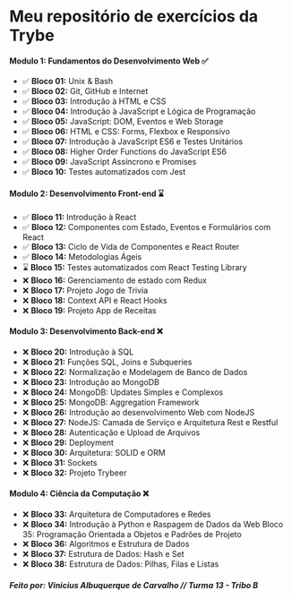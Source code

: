 # Meu repositório de exercícios da Trybe

#### Modulo 1: Fundamentos do Desenvolvimento Web ✅

- ✅ **Bloco 01:** Unix & Bash
- ✅ **Bloco 02:** Git, GitHub e Internet
- ✅ **Bloco 03:** Introdução à HTML e CSS
- ✅ **Bloco 04:** Introdução à JavaScript e Lógica de Programação
- ✅ **Bloco 05:** JavaScript: DOM, Eventos e Web Storage
- ✅ **Bloco 06:** HTML e CSS: Forms, Flexbox e Responsivo
- ✅ **Bloco 07:** Introdução à JavaScript ES6 e Testes Unitários
- ✅ **Bloco 08:** Higher Order Functions do JavaScript ES6
- ✅ **Bloco 09:** JavaScript Assíncrono e Promises
- ✅ **Bloco 10:** Testes automatizados com Jest

#### Modulo 2: Desenvolvimento Front-end ⌛

- ✅ **Bloco 11:** Introdução à React
- ✅ **Bloco 12:** Componentes com Estado, Eventos e Formulários com React
- ✅ **Bloco 13:** Ciclo de Vida de Componentes e React Router
- ✅ **Bloco 14:** Metodologias Ágeis
- ⌛ **Bloco 15:** Testes automatizados com React Testing Library
- ❌ **Bloco 16:** Gerenciamento de estado com Redux
- ❌ **Bloco 17:** Projeto Jogo de Trivia
- ❌ **Bloco 18:** Context API e React Hooks
- ❌ **Bloco 19:** Projeto App de Receitas


#### Modulo 3: Desenvolvimento Back-end ❌

- ❌ **Bloco 20:** Introdução à SQL
- ❌ **Bloco 21:** Funções SQL, Joins e Subqueries
- ❌ **Bloco 22:** Normalização e Modelagem de Banco de Dados
- ❌ **Bloco 23:** Introdução ao MongoDB
- ❌ **Bloco 24:** MongoDB: Updates Simples e Complexos
- ❌ **Bloco 25:** MongoDB: Aggregation Framework
- ❌ **Bloco 26:** Introdução ao desenvolvimento Web com NodeJS
- ❌ **Bloco 27:** NodeJS: Camada de Serviço e Arquitetura Rest e Restful
- ❌ **Bloco 28:** Autenticação e Upload de Arquivos
- ❌ **Bloco 29:** Deployment
- ❌ **Bloco 30:** Arquitetura: SOLID e ORM
- ❌ **Bloco 31:** Sockets
- ❌ **Bloco 32:** Projeto Trybeer

#### Modulo 4: Ciência da Computação ❌

- ❌ **Bloco 33:** Arquitetura de Computadores e Redes
- ❌ **Bloco 34:** Introdução à Python e Raspagem de Dados da Web
Bloco 35: Programação Orientada a Objetos e Padrões de Projeto
- ❌ **Bloco 36:** Algoritmos e Estrutura de Dados
- ❌ **Bloco 37:** Estrutura de Dados: Hash e Set
- ❌ **Bloco 38:** Estrutura de Dados: Pilhas, Filas e Listas


##### Feito por: Vinicius Albuquerque de Carvalho // Turma 13 - Tribo B 